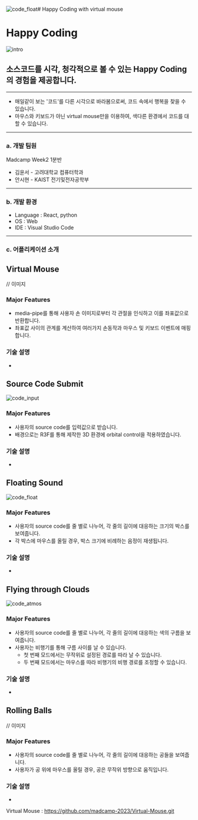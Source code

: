 ![code_float](https://github.com/madcamp-2023/Happy-Coding/assets/94510731/f8f445d2-21a7-47e8-8dde-68e73570df37)# Happy Coding with virtual mouse


# Happy Coding
![intro](https://github.com/madcamp-2023/Happy-Coding/assets/94510731/3dfff62d-5edc-401b-903b-abb0236e3dcd)

## 소스코드를 시각, 청각적으로 볼 수 있는 Happy Coding의 경험을 제공합니다.

---

- 매일같이 보는 '코드'를 다른 시각으로 바라봄으로써, 코드 속에서 행복을 찾을 수 있습니다.
- 마우스와 키보드가 아닌 virtual mouse만을 이용하여, 색다른 환경에서 코드를 대할 수 있습니다.

---

### a. 개발 팀원

Madcamp Week2 1분반

- 김윤서 - 고려대학교 컴퓨터학과
- 안시현 - KAIST 전기및전자공학부

---

### b. 개발 환경

- Language : React, python
- OS : Web
- IDE : Visual Studio Code

---

### c. 어플리케이션 소개

## Virtual Mouse
// 이미지

### Major Features

- media-pipe를 통해 사용자 손 이미지로부터 각 관절을 인식하고 이를 좌표값으로 반환합니다.
- 좌표값 사이의 관계를 계산하여 여러가지 손동작과 마우스 및 키보드 이벤트에 매핑합니다.

  
### 기술 설명

-

## Source Code Submit
![code_input](https://github.com/madcamp-2023/Happy-Coding/assets/94510731/8a9045b1-600d-4a50-a260-8b1d829c8c9e)


### Major Features

- 사용자의 source code를 입력값으로 받습니다.
- 배경으로는 R3F를 통해 제작한 3D 환경에 orbital control을 적용하였습니다.

### 기술 설명

-

## Floating Sound
![code_float](https://github.com/madcamp-2023/Happy-Coding/assets/94510731/80f93cd3-5ea7-49d9-8b02-6aec4c857c7f)


### Major Features

- 사용자의 source code를 줄 별로 나누어, 각 줄의 길이에 대응하는 크기의 박스를 보여줍니다.
- 각 박스에 마우스를 올릴 경우, 박스 크기에 비례하는 음정이 재생됩니다.

### 기술 설명

- 

## Flying through Clouds
![code_atmos](https://github.com/madcamp-2023/Happy-Coding/assets/94510731/b233d4d6-f35c-4790-82b1-472ff79c1433)


### Major Features

- 사용자의 source code를 줄 별로 나누어, 각 줄의 길이에 대응하는 색의 구름을 보여줍니다.
- 사용자는 비행기를 통해 구름 사이를 날 수 있습니다.
  - 첫 번째 모드에서는 무작위로 설정된 경로를 따라 날 수 있습니다.
  - 두 번째 모드에서는 마우스를 따라 비행기의 비행 경로를 조정할 수 있습니다. 

### 기술 설명

- 

## Rolling Balls

// 이미지

### Major Features

- 사용자의 source code를 줄 별로 나누어, 각 줄의 길이에 대응하는 공들을 보여줍니다.
- 사용자가 공 위에 마우스를 올릴 경우, 공은 무작위 방향으로 움직입니다.

### 기술 설명

- 



Virtual Mouse : https://github.com/madcamp-2023/Virtual-Mouse.git
